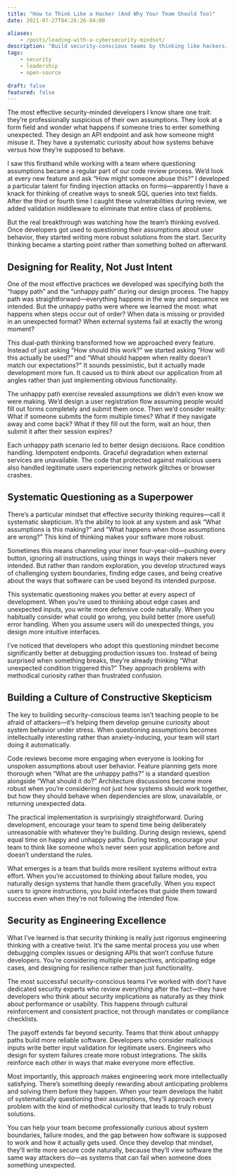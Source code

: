 ```yaml
---
title: "How to Think Like a Hacker (And Why Your Team Should Too)"
date: 2021-07-27T04:26:26-04:00

aliases:
    - /posts/leading-with-a-cybersecurity-mindset/
description: "Build security-conscious teams by thinking like hackers. Engineering leaders' guide to systematic skepticism that prevents vulnerabilities before they exist."
tags:
    - security
    - leadership
    - open-source
 
draft: false
featured: false
---
```


The most effective security-minded developers I know share one trait: they’re professionally suspicious of their own assumptions. They look at a form field and wonder what happens if someone tries to enter something unexpected. They design an API endpoint and ask how someone might misuse it. They have a systematic curiosity about how systems behave versus how they’re supposed to behave.

I saw this firsthand while working with a team where questioning assumptions became a regular part of our code review process. We’d look at every new feature and ask “How might someone abuse this?” I developed a particular talent for finding injection attacks on forms—apparently I have a knack for thinking of creative ways to sneak SQL queries into text fields. After the third or fourth time I caught these vulnerabilities during review, we added validation middleware to eliminate that entire class of problems.

But the real breakthrough was watching how the team’s thinking evolved. Once developers got used to questioning their assumptions about user behavior, they started writing more robust solutions from the start. Security thinking became a starting point rather than something bolted on afterward.

## Designing for Reality, Not Just Intent

One of the most effective practices we developed was specifying both the “happy path” and the “unhappy path” during our design process. The happy path was straightforward—everything happens in the way and sequence we intended. But the unhappy paths were where we learned the most: what happens when steps occur out of order? When data is missing or provided in an unexpected format? When external systems fail at exactly the wrong moment?

This dual-path thinking transformed how we approached every feature. Instead of just asking “How should this work?” we started asking “How will this actually be used?” and “What should happen when reality doesn’t match our expectations?” It sounds pessimistic, but it actually made development more fun. It caused us to think about our application from all angles rather than just implementing obvious functionality.

The unhappy path exercise revealed assumptions we didn’t even know we were making. We’d design a user registration flow assuming people would fill out forms completely and submit them once. Then we’d consider reality: What if someone submits the form multiple times? What if they navigate away and come back? What if they fill out the form, wait an hour, then submit it after their session expires?

Each unhappy path scenario led to better design decisions. Race condition handling. Idempotent endpoints. Graceful degradation when external services are unavailable. The code that protected against malicious users also handled legitimate users experiencing network glitches or browser crashes.

## Systematic Questioning as a Superpower

There’s a particular mindset that effective security thinking requires—call it systematic skepticism. It’s the ability to look at any system and ask “What assumptions is this making?” and “What happens when those assumptions are wrong?” This kind of thinking makes your software more robust.

Sometimes this means channeling your inner four-year-old—pushing every button, ignoring all instructions, using things in ways their makers never intended. But rather than random exploration, you develop structured ways of challenging system boundaries, finding edge cases, and being creative about the ways that software can be used beyond its intended purpose.

This systematic questioning makes you better at every aspect of development. When you’re used to thinking about edge cases and unexpected inputs, you write more defensive code naturally. When you habitually consider what could go wrong, you build better (more useful) error handling. When you assume users will do unexpected things, you design more intuitive interfaces.

I’ve noticed that developers who adopt this questioning mindset become significantly better at debugging production issues too. Instead of being surprised when something breaks, they’re already thinking “What unexpected condition triggered this?” They approach problems with methodical curiosity rather than frustrated confusion.

## Building a Culture of Constructive Skepticism

The key to building security-conscious teams isn’t teaching people to be afraid of attackers—it’s helping them develop genuine curiosity about system behavior under stress. When questioning assumptions becomes intellectually interesting rather than anxiety-inducing, your team will start doing it automatically.

Code reviews become more engaging when everyone is looking for unspoken assumptions about user behavior. Feature planning gets more thorough when “What are the unhappy paths?” is a standard question alongside “What should it do?” Architecture discussions become more robust when you’re considering not just how systems should work together, but how they should behave when dependencies are slow, unavailable, or returning unexpected data.

The practical implementation is surprisingly straightforward. During development, encourage your team to spend time being deliberately unreasonable with whatever they’re building. During design reviews, spend equal time on happy and unhappy paths. During testing, encourage your team to think like someone who’s never seen your application before and doesn’t understand the rules.

What emerges is a team that builds more resilient systems without extra effort. When you’re accustomed to thinking about failure modes, you naturally design systems that handle them gracefully. When you expect users to ignore instructions, you build interfaces that guide them toward success even when they’re not following the intended flow.

## Security as Engineering Excellence

What I’ve learned is that security thinking is really just rigorous engineering thinking with a creative twist. It’s the same mental process you use when debugging complex issues or designing APIs that won’t confuse future developers. You’re considering multiple perspectives, anticipating edge cases, and designing for resilience rather than just functionality.

The most successful security-conscious teams I’ve worked with don’t have dedicated security experts who review everything after the fact—they have developers who think about security implications as naturally as they think about performance or usability. This happens through cultural reinforcement and consistent practice, not through mandates or compliance checklists.

The payoff extends far beyond security. Teams that think about unhappy paths build more reliable software. Developers who consider malicious inputs write better input validation for legitimate users. Engineers who design for system failures create more robust integrations. The skills reinforce each other in ways that make everyone more effective.

Most importantly, this approach makes engineering work more intellectually satisfying. There’s something deeply rewarding about anticipating problems and solving them before they happen. When your team develops the habit of systematically questioning their assumptions, they’ll approach every problem with the kind of methodical curiosity that leads to truly robust solutions.

You can help your team become professionally curious about system boundaries, failure modes, and the gap between how software is supposed to work and how it actually gets used. Once they develop that mindset, they’ll write more secure code naturally, because they’ll view software the same way attackers do—as systems that can fail when someone does something unexpected.
